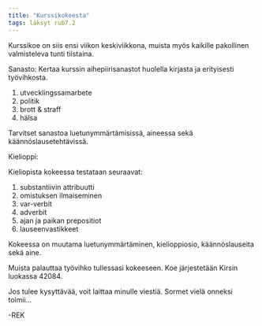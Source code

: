 ```yaml
---
title: "Kurssikokeesta"
tags: läksyt rub7.2
---
```


Kurssikoe on siis ensi viikon keskiviikkona, muista myös kaikille pakollinen valmisteleva tunti tiistaina.

Sanasto:
Kertaa kurssin aihepiirisanastot huolella kirjasta ja erityisesti työvihkosta. 

1. utvecklingssamarbete
2. politik
3. brott & straff
4. hälsa

Tarvitset sanastoa luetunymmärtämisissä, aineessa sekä käännöslausetehtävissä.

Kielioppi:

Kieliopista kokeessa testataan seuraavat:

1. substantiivin attribuutti
2. omistuksen ilmaiseminen
3. var-verbit
4. adverbit
5. ajan ja paikan prepositiot
6. lauseenvastikkeet

Kokeessa on muutama luetunymmärtäminen, kielioppiosio, käännöslauseita sekä aine.

Muista palauttaa työvihko tullessasi kokeeseen. Koe järjestetään Kirsin luokassa 42084.

Jos tulee kysyttävää, voit laittaa minulle viestiä. Sormet vielä onneksi toimii...

-REK